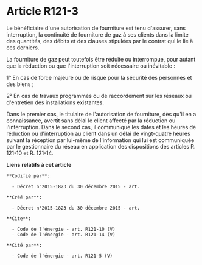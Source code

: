 # Article R121-3

Le bénéficiaire d'une autorisation de fourniture est tenu d'assurer, sans interruption, la continuité de fourniture de gaz à
ses clients dans la limite des quantités, des débits et des clauses stipulées par le contrat qui le lie à ces derniers.

La fourniture de gaz peut toutefois être réduite ou interrompue, pour autant que la réduction ou que l'interruption soit
nécessaire ou inévitable : 

1° En cas de force majeure ou de risque pour la sécurité des personnes et des biens ; 

2° En cas de travaux programmés ou de raccordement sur les réseaux ou d'entretien des installations existantes. 

Dans le premier cas, le titulaire de l'autorisation de fourniture, dès qu'il en a connaissance, avertit sans délai le client
affecté par la réduction ou l'interruption. Dans le second cas, il communique les dates et les heures de réduction ou
d'interruption au client dans un délai de vingt-quatre heures suivant la réception par lui-même de l'information qui lui est
communiquée par le gestionnaire du réseau en application des dispositions des articles R. 121-10 et R. 121-14.

**Liens relatifs à cet article**

	**Codifié par**:

	  - Décret n°2015-1823 du 30 décembre 2015 - art.

	**Créé par**:

	  - Décret n°2015-1823 du 30 décembre 2015 - art.

	**Cite**:

	  - Code de l'énergie - art. R121-10 (V)
	  - Code de l'énergie - art. R121-14 (V)

	**Cité par**:

	  - Code de l'énergie - art. R121-5 (V)

